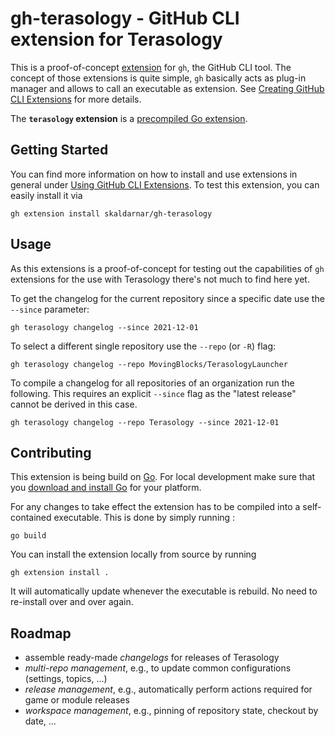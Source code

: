 # gh-terasology - GitHub CLI extension for Terasology

This is a proof-of-concept [extension](https://github.blog/2021-08-24-github-cli-2-0-includes-extensions/) for `gh`, the GitHub CLI tool.
The concept of those extensions is quite simple, `gh` basically acts as plug-in manager and allows to call an executable as extension.
See [Creating GitHub CLI Extensions](https://docs.github.com/en/github-cli/github-cli/creating-github-cli-extensions) for more details.

The **`terasology` extension** is a [precompiled Go extension](https://github.com/cli/gh-extension-precompile).

## Getting Started

You can find more information on how to install and use extensions in general under [Using GitHub CLI Extensions](https://docs.github.com/en/github-cli/github-cli/using-github-cli-extensions).
To test this extension, you can easily install it via

```
gh extension install skaldarnar/gh-terasology
```

## Usage

As this extensions is a proof-of-concept for testing out the capabilities of `gh` extensions for the use with Terasology there's not much to find here yet.

To get the changelog for the current repository since a specific date use the `--since` parameter:

```
gh terasology changelog --since 2021-12-01
```

To select a different single repository use the `--repo` (or `-R`) flag:

```
gh terasology changelog --repo MovingBlocks/TerasologyLauncher
```

To compile a changelog for all repositories of an organization run the following.
This requires an explicit `--since` flag as the "latest release" cannot be derived in this case.

```
gh terasology changelog --repo Terasology --since 2021-12-01
```

## Contributing

This extension is being build on [Go](https://go.dev/).
For local development make sure that you [download and install Go](https://go.dev/doc/install) for your platform.

For any changes to take effect the extension has to be compiled into a self-contained executable.
This is done by simply running :

```
go build
```

You can install the extension locally from source by running

```
gh extension install .
```

It will automatically update whenever the executable is rebuild.
No need to re-install over and over again.

## Roadmap

- assemble ready-made _changelogs_ for releases of Terasology
- _multi-repo management_, e.g., to update common configurations (settings, topics, ...)
- _release management_, e.g., automatically perform actions required for game or module releases
- _workspace management_, e.g., pinning of repository state, checkout by date, ...
